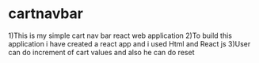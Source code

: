 # cartnavbar
1)This is my simple cart nav bar react web application 
2)To build this application i have created a react app and i used Html and React js
3)User can do increment of cart values and also he can do reset
